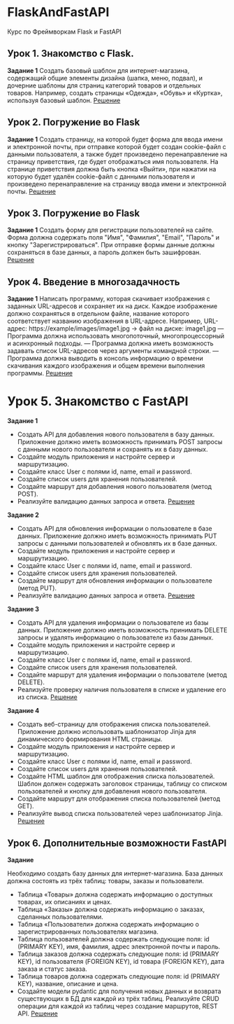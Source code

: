 # FlaskAndFastAPI

Курс по Фреймворкам Flask и FastAPI

## Урок 1. Знакомство с Flask.

**Задание 1**
Создать базовый шаблон для интернет-магазина, содержащий общие элементы дизайна (шапка, меню, подвал), и дочерние
шаблоны для страниц категорий товаров и отдельных товаров. Например, создать страницы «Одежда», «Обувь» и «Куртка»,
используя базовый шаблон.
[Решение](lesson_1)

## Урок 2. Погружение во Flask

**Задание 1**
Создать страницу, на которой будет форма для ввода имени и электронной почты, при отправке которой будет создан
cookie-файл с данными пользователя, а также будет произведено перенаправление на страницу приветствия, где будет
отображаться имя пользователя.
На странице приветствия должна быть кнопка «Выйти», при нажатии на которую будет удалён cookie-файл с данными
пользователя и произведено перенаправление на страницу ввода имени и электронной почты. [Решение](lesson_2)

## Урок 3. Погружение во Flask

**Задание 1**
Создать форму для регистрации пользователей на сайте. Форма должна содержать поля "Имя", "Фамилия", "Email", "Пароль" и
кнопку "Зарегистрироваться". При отправке формы данные должны сохраняться в базе данных, а пароль должен быть
зашифрован. [Решение](lesson_3)

## Урок 4. Введение в многозадачность

**Задание 1**
Написать программу, которая скачивает изображения с заданных URL-адресов и сохраняет их на диск. Каждое изображение
должно сохраняться в отдельном файле, название которого соответствует названию изображения в URL-адресе.
Например, URL-адрес: https://example/images/image1.jpg -> файл на диске: image1.jpg
— Программа должна использовать многопоточный, многопроцессорный и асинхронный подходы.
— Программа должна иметь возможность задавать список URL-адресов через аргументы командной строки.
— Программа должна выводить в консоль информацию о времени скачивания каждого изображения и общем времени выполнения
программы. [Решение](lesson_4)

# Урок 5. Знакомство с FastAPI

**Задание 1**

- Создать API для добавления нового пользователя в базу данных. Приложение должно иметь возможность принимать POST
  запросы с данными нового пользователя и сохранять их в базу данных.
- Создайте модуль приложения и настройте сервер и маршрутизацию.
- Создайте класс User с полями id, name, email и password.
- Создайте список users для хранения пользователей.
- Создайте маршрут для добавления нового пользователя (метод POST).
- Реализуйте валидацию данных запроса и ответа. [Решение](lesson_5)

**Задание 2**

- Создать API для обновления информации о пользователе в базе данных. Приложение должно иметь возможность принимать PUT
  запросы с данными пользователей и обновлять их в базе данных.
- Создайте модуль приложения и настройте сервер и маршрутизацию.
- Создайте класс User с полями id, name, email и password.
- Создайте список users для хранения пользователей.
- Создайте маршрут для обновления информации о пользователе (метод PUT).
- Реализуйте валидацию данных запроса и ответа. [Решение](lesson_5)

**Задание 3**

- Создать API для удаления информации о пользователе из базы данных. Приложение должно иметь возможность принимать
  DELETE
  запросы и удалять информацию о пользователе из базы данных.
- Создайте модуль приложения и настройте сервер и маршрутизацию.
- Создайте класс User с полями id, name, email и password.
- Создайте список users для хранения пользователей.
- Создайте маршрут для удаления информации о пользователе (метод DELETE).
- Реализуйте проверку наличия пользователя в списке и удаление его из списка. [Решение](lesson_5)

**Задание 4**

- Создать веб-страницу для отображения списка пользователей. Приложение должно использовать шаблонизатор Jinja для
  динамического формирования HTML страницы.
- Создайте модуль приложения и настройте сервер и маршрутизацию.
- Создайте класс User с полями id, name, email и password.
- Создайте список users для хранения пользователей.
- Создайте HTML шаблон для отображения списка пользователей. Шаблон должен содержать заголовок страницы, таблицу со
  списком пользователей и кнопку для добавления нового пользователя.
- Создайте маршрут для отображения списка пользователей (метод GET).
- Реализуйте вывод списка пользователей через шаблонизатор Jinja. [Решение](lesson_5)

## Урок 6. Дополнительные возможности FastAPI

**Задание**

Необходимо создать базу данных для интернет-магазина. База данных должна состоять из трёх таблиц: товары, заказы и
пользователи.

- Таблица «Товары» должна содержать информацию о доступных товарах, их описаниях и ценах.
- Таблица «Заказы» должна содержать информацию о заказах, сделанных пользователями.
- Таблица «Пользователи» должна содержать информацию о зарегистрированных пользователях магазина.
- Таблица пользователей должна содержать следующие поля: id (PRIMARY KEY), имя, фамилия, адрес электронной почты и
  пароль.
- Таблица заказов должна содержать следующие поля: id (PRIMARY KEY), id пользователя (FOREIGN KEY), id товара (FOREIGN
  KEY), дата заказа и статус заказа.
- Таблица товаров должна содержать следующие поля: id (PRIMARY KEY), название, описание и цена.
- Создайте модели pydantic для получения новых данных и возврата существующих в БД для каждой из трёх таблиц.
  Реализуйте CRUD операции для каждой из таблиц через создание маршрутов, REST API. [Решение](lesson_6)

 